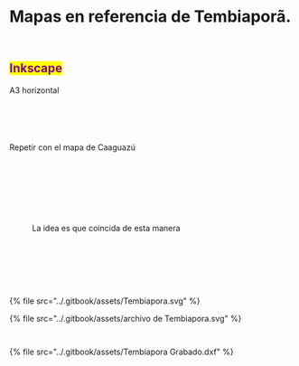 # Mapas en referencia de Tembiaporã.

<div>

<figure><img src="../.gitbook/assets/500px-Caaguazu_Spanish_Updated_and_Fixed (1).png" alt=""><figcaption></figcaption></figure>

 

<figure><img src="../.gitbook/assets/800px-Caaguazu_in_Paraguay.svg.png" alt=""><figcaption></figcaption></figure>

</div>

## <mark style="color:purple;">Inkscape</mark>

A3 horizontal



<figure><img src="../.gitbook/assets/image (182).png" alt=""><figcaption></figcaption></figure>

<figure><img src="../.gitbook/assets/image (183).png" alt=""><figcaption></figcaption></figure>

<figure><img src="../.gitbook/assets/imagen_2023-11-30_133409229.png" alt=""><figcaption></figcaption></figure>

<figure><img src="../.gitbook/assets/image (184).png" alt=""><figcaption></figcaption></figure>

<figure><img src="../.gitbook/assets/imagen_2023-11-30_133511408.png" alt=""><figcaption></figcaption></figure>

Repetir con el mapa de Caaguazú

<figure><img src="../.gitbook/assets/imagen_2023-11-30_133631860.png" alt=""><figcaption></figcaption></figure>

<figure><img src="../.gitbook/assets/imagen_2023-11-30_133704728 (1).png" alt=""><figcaption></figcaption></figure>

<figure><img src="../.gitbook/assets/imagen_2023-11-30_133811755.png" alt=""><figcaption></figcaption></figure>

<figure><img src="../.gitbook/assets/imagen_2023-11-30_134031686.png" alt=""><figcaption></figcaption></figure>

<figure><img src="../.gitbook/assets/imagen_2023-11-30_134118679.png" alt=""><figcaption></figcaption></figure>

<figure><img src="../.gitbook/assets/imagen_2023-11-30_134316727.png" alt=""><figcaption></figcaption></figure>

<figure><img src="../.gitbook/assets/imagen_2023-11-30_134902271.png" alt=""><figcaption></figcaption></figure>

<figure><img src="../.gitbook/assets/imagen_2023-11-30_134814399.png" alt=""><figcaption><p>La idea es que coincida de esta manera </p></figcaption></figure>

<figure><img src="../.gitbook/assets/imagen_2023-11-30_135331517.png" alt=""><figcaption></figcaption></figure>

<figure><img src="../.gitbook/assets/imagen_2023-11-30_135357029.png" alt=""><figcaption></figcaption></figure>

<figure><img src="../.gitbook/assets/imagen_2023-11-30_135806137.png" alt=""><figcaption></figcaption></figure>

<figure><img src="../.gitbook/assets/imagen_2023-11-30_135927571.png" alt=""><figcaption></figcaption></figure>

<figure><img src="../.gitbook/assets/imagen_2023-11-30_140017696.png" alt=""><figcaption></figcaption></figure>

<figure><img src="../.gitbook/assets/imagen_2023-11-30_140109303.png" alt=""><figcaption></figcaption></figure>

<figure><img src="../.gitbook/assets/imagen_2023-11-30_140247713.png" alt=""><figcaption></figcaption></figure>



{% file src="../.gitbook/assets/Tembiapora.svg" %}

{% file src="../.gitbook/assets/archivo de Tembiapora.svg" %}

<figure><img src="../.gitbook/assets/imagen_2023-11-30_141211528.png" alt=""><figcaption></figcaption></figure>

<figure><img src="../.gitbook/assets/imagen_2023-11-30_141306498.png" alt=""><figcaption></figcaption></figure>



{% file src="../.gitbook/assets/Tembiapora Grabado.dxf" %}

